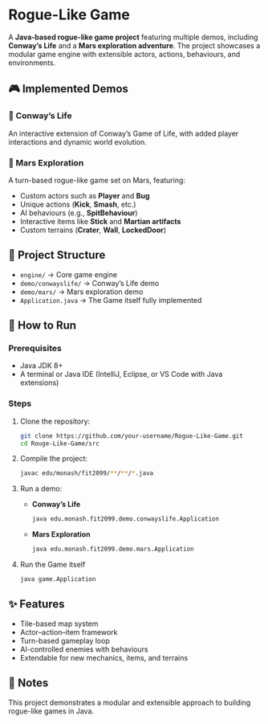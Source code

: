 # Rogue-Like Game

A **Java-based rogue-like game project** featuring multiple demos, including **Conway’s Life** and a **Mars exploration adventure**.
The project showcases a modular game engine with extensible actors, actions, behaviours, and environments.

## 🎮 Implemented Demos

### 🔹 Conway’s Life

An interactive extension of Conway’s Game of Life, with added player interactions and dynamic world evolution.

### 🔹 Mars Exploration

A turn-based rogue-like game set on Mars, featuring:

* Custom actors such as **Player** and **Bug**
* Unique actions (**Kick**, **Smash**, etc.)
* AI behaviours (e.g., **SpitBehaviour**)
* Interactive items like **Stick** and **Martian artifacts**
* Custom terrains (**Crater**, **Wall**, **LockedDoor**)


## 📂 Project Structure
* `engine/` → Core game engine
* `demo/conwayslife/` → Conway’s Life demo
* `demo/mars/` → Mars exploration demo
* `Application.java` → The Game itself fully implemented


## 🚀 How to Run

### Prerequisites

* Java JDK 8+
* A terminal or Java IDE (IntelliJ, Eclipse, or VS Code with Java extensions)

### Steps

1. Clone the repository:

   ```bash
   git clone https://github.com/your-username/Rogue-Like-Game.git
   cd Rouge-Like-Game/src
   ```
2. Compile the project:

   ```bash
   javac edu/monash/fit2099/**/**/*.java
   ```
3. Run a demo:

   * **Conway’s Life**

     ```bash
     java edu.monash.fit2099.demo.conwayslife.Application
     ```
   * **Mars Exploration**

     ```bash
     java edu.monash.fit2099.demo.mars.Application
     ```
4. Run the Game itself
   ```bash
   java game.Application
   ```

   
## ✨ Features

* Tile-based map system
* Actor–action–item framework
* Turn-based gameplay loop
* AI-controlled enemies with behaviours
* Extendable for new mechanics, items, and terrains

## 📌 Notes
This project demonstrates a modular and extensible approach to building rogue-like games in Java.
